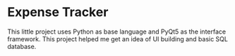 # Expense Tracker
This little project uses Python as base language and PyQt5 as the interface framework.
This project helped me get an idea of UI building and basic SQL database.

